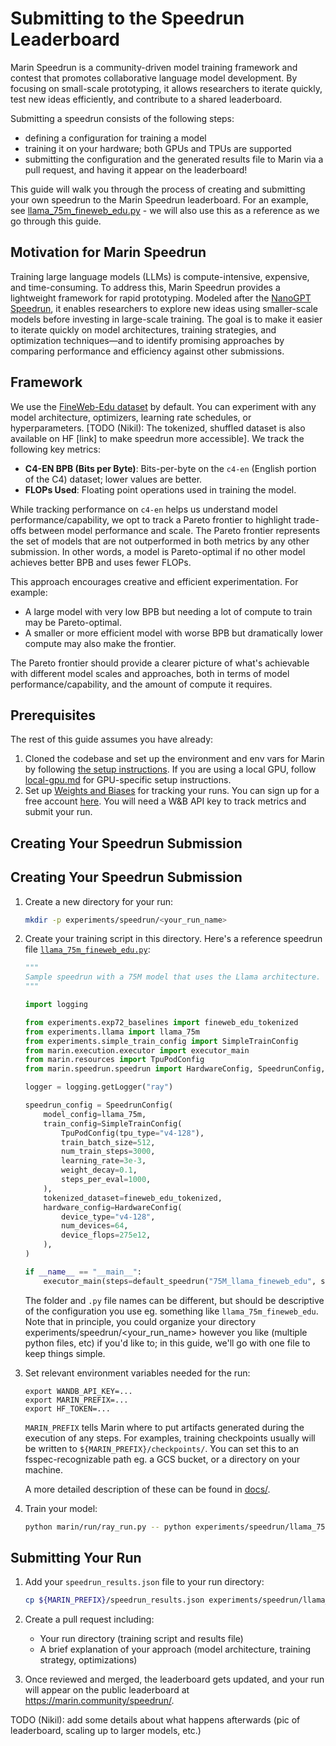 # Submitting to the Speedrun Leaderboard


Marin Speedrun is a community-driven model training framework and contest that promotes collaborative language model development. By focusing on small-scale prototyping, it allows researchers to iterate quickly, test new ideas efficiently, and contribute to a shared leaderboard.

Submitting a speedrun consists of the following steps:
- defining a configuration for training a model
- training it on your hardware; both GPUs and TPUs are supported
- submitting the configuration and the generated results file to Marin via a pull request, and having it appear on the leaderboard!

This guide will walk you through the process of creating and submitting your own speedrun to the Marin Speedrun leaderboard. For an example, see [llama_75m_fineweb_edu.py](https://github.com/marin-community/marin/blob/main/experiments/speedrun/llama_75m_fineweb_edu/llama_75m_fineweb_edu.py) - we will also use this as a reference as we go through this guide.

## Motivation for Marin Speedrun
Training large language models (LLMs) is compute-intensive, expensive, and time-consuming. To address this, Marin Speedrun provides a lightweight framework for rapid prototyping. Modeled after the [NanoGPT Speedrun](https://github.com/KellerJordan/modded-nanogpt), it enables researchers to explore new ideas using smaller-scale models before investing in large-scale training. The goal is to make it easier to iterate quickly on model architectures, training strategies, and optimization techniques—and to identify promising approaches by comparing performance and efficiency against other submissions.

## Framework

We use the [FineWeb-Edu dataset](https://huggingface.co/datasets/HuggingFaceFW/fineweb-edu) by default. You can experiment with any model architecture, optimizers, learning rate schedules, or hyperparameters.
[TODO (Nikil): The tokenized, shuffled dataset is also available on HF [link] to make speedrun more accessible]. We track the following key metrics:

- **C4-EN BPB (Bits per Byte)**: Bits-per-byte on the `c4-en` (English portion of the C4) dataset; lower values are better.
- **FLOPs Used**: Floating point operations used in training the model.


While tracking performance on `c4-en` helps us understand model performance/capability, we opt to track a Pareto frontier to highlight trade-offs between model performance and scale. The Pareto frontier represents the set of models that are not outperformed in both metrics by any other submission. In other words, a model is Pareto-optimal if no other model achieves better BPB and uses fewer FLOPs.

This approach encourages creative and efficient experimentation. For example:

- A large model with very low BPB but needing a lot of compute to train may be Pareto-optimal.
- A smaller or more efficient model with worse BPB but dramatically lower compute may also make the frontier.

The Pareto frontier should provide a clearer picture of what's achievable with different model scales and approaches, both in terms of model performance/capability, and the amount of compute it requires.


## Prerequisites

The rest of this guide assumes you have already:

1. Cloned the codebase and set up the environment and env vars for Marin by following [the setup instructions](../tutorials/getting-started.md). If you are using a local GPU, follow [local-gpu.md](../tutorials/local-gpu.md) for GPU-specific setup instructions.
2. Set up [Weights and Biases](https://wandb.ai) for tracking your runs. You can sign up for a free account [here](https://wandb.ai). You will need a W&B API key to track metrics and submit your run.

## Creating Your Speedrun Submission
## Creating Your Speedrun Submission

1. Create a new directory for your run:
   ```bash
   mkdir -p experiments/speedrun/<your_run_name>
   ```

2. Create your training script in this directory. Here's a reference speedrun file [`llama_75m_fineweb_edu.py`](https://github.com/marin-community/marin/blob/main/experiments/speedrun/llama_75m_fineweb_edu/llama_75m_fineweb_edu.py):
   ```python
   """
   Sample speedrun with a 75M model that uses the Llama architecture.
   """

   import logging

   from experiments.exp72_baselines import fineweb_edu_tokenized
   from experiments.llama import llama_75m
   from experiments.simple_train_config import SimpleTrainConfig
   from marin.execution.executor import executor_main
   from marin.resources import TpuPodConfig
   from marin.speedrun.speedrun import HardwareConfig, SpeedrunConfig, default_speedrun

   logger = logging.getLogger("ray")

   speedrun_config = SpeedrunConfig(
       model_config=llama_75m,
       train_config=SimpleTrainConfig(
           TpuPodConfig(tpu_type="v4-128"),
           train_batch_size=512,
           num_train_steps=3000,
           learning_rate=3e-3,
           weight_decay=0.1,
           steps_per_eval=1000,
       ),
       tokenized_dataset=fineweb_edu_tokenized,
       hardware_config=HardwareConfig(
           device_type="v4-128",
           num_devices=64,
           device_flops=275e12,
       ),
   )

   if __name__ == "__main__":
       executor_main(steps=default_speedrun("75M_llama_fineweb_edu", speedrun_config))
   ```
   The folder and `.py` file names can be different, but should be descriptive of the configuration you use eg. something like `llama_75m_fineweb_edu`. Note that in principle, you could organize your directory experiments/speedrun/<your_run_name> however you like (multiple python files, etc) if you'd like to; in this guide, we'll go with one file to keep things simple.

4. Set relevant environment variables needed for the run:

    ```
    export WANDB_API_KEY=...
    export MARIN_PREFIX=...
    export HF_TOKEN=...
    ```

    `MARIN_PREFIX` tells Marin where to put artifacts generated during the execution of any steps. For examples, training checkpoints usually will be written to `${MARIN_PREFIX}/checkpoints/`. You can set this to an fsspec-recognizable path eg. a GCS bucket, or a directory on your machine.

    A more detailed description of these can be found in [docs/<TODO>](../../docs/<TODO>).

3. Train your model:
   ```bash
   python marin/run/ray_run.py -- python experiments/speedrun/llama_75m_fineweb_edu/llama_75m_fineweb_edu.py
   ```

## Submitting Your Run

1. Add your `speedrun_results.json` file to your run directory:
   ```bash
   cp ${MARIN_PREFIX}/speedrun_results.json experiments/speedrun/llama_75m_fineweb_edu/
   ```

2. Create a pull request including:
    - Your run directory (training script and results file)
    - A brief explanation of your approach (model architecture, training strategy, optimizations)

3. Once reviewed and merged, the leaderboard gets updated, and your run will appear on the public leaderboard at https://marin.community/speedrun/.


TODO (Nikil): add some details about what happens afterwards (pic of leaderboard, scaling up to larger models, etc.)
